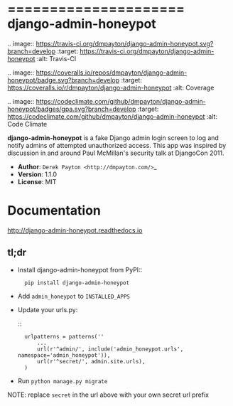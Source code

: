 =====================
django-admin-honeypot
=====================

.. image:: https://travis-ci.org/dmpayton/django-admin-honeypot.svg?branch=develop
   :target: https://travis-ci.org/dmpayton/django-admin-honeypot
   :alt: Travis-CI

.. image:: https://coveralls.io/repos/dmpayton/django-admin-honeypot/badge.svg?branch=develop
   :target: https://coveralls.io/r/dmpayton/django-admin-honeypot
   :alt: Coverage

.. image:: https://codeclimate.com/github/dmpayton/django-admin-honeypot/badges/gpa.svg?branch=develop
   :target: https://codeclimate.com/github/dmpayton/django-admin-honeypot
   :alt: Code Climate


**django-admin-honeypot** is a fake Django admin login screen to log and notify
admins of attempted unauthorized access. This app was inspired by discussion
in and around Paul McMillan's security talk at DjangoCon 2011.

* **Author**: `Derek Payton <http://dmpayton.com/>`_
* **Version**: 1.1.0
* **License**: MIT

Documentation
=============

http://django-admin-honeypot.readthedocs.io

tl;dr
-----

* Install django-admin-honeypot from PyPI::

        pip install django-admin-honeypot

* Add ``admin_honeypot`` to ``INSTALLED_APPS``
* Update your urls.py:

    ::

        urlpatterns = patterns(''
            ...
            url(r'^admin/', include('admin_honeypot.urls', namespace='admin_honeypot')),
            url(r'^secret/', admin.site.urls),
        )

* Run ``python manage.py migrate``

NOTE: replace ``secret`` in the url above with your own secret url prefix

